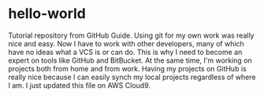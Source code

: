 # hello-world
Tutorial repository from GitHub Guide.
Using git for my own work was really nice and easy. Now I have to work with other developers, many of which have no ideas what a VCS is or can do. This is why I need to become an expert on tools like GitHub and BitBucket.
At the same time, I'm working on projects both from home and from work. Having my projects on GitHub is really nice because I can easily synch my local projects regardless of where I am.
I just updated this file on AWS Cloud9.
